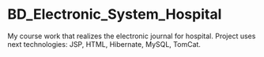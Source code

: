 BD_Electronic_System_Hospital
=============================
My course work that realizes the electronic journal for hospital.
Project uses next technologies: JSP, HTML, Hibernate, MySQL, TomCat.
